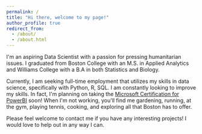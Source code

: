 ```yaml
---
permalink: /
title: "Hi there, welcome to my page!"
author_profile: true
redirect_from: 
  - /about/
  - /about.html
---
```

I'm an aspiring Data Scientist with a passion for pressing humanitarian issues. I graduated from Boston College with an M.S. in Applied Analytics and Williams College with a B.A in both Statistics and Biology.

Currently, I am seeking full-time employment that utilizes my skills in data science, specifically with Python, R, SQL. I am constantly looking to improve my skills. In fact, I'm planning on taking the [Microsoft Certification for PowerBI](https://learn.microsoft.com/en-us/credentials/certifications/data-analyst-associate/?practice-assessment-type=certification) soon! When I'm not working, you'll find me gardening, running, at the gym, playing tennis, cooking, and exploring all that Boston has to offer.

Please feel welcome to contact me if you have any interesting projects! I would love to help out in any way I can. 


